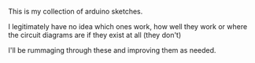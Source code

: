 This is my collection of arduino sketches.

I legitimately have no idea which ones work, how well they work 
or where the circuit diagrams are if they exist at all (they don't)

I'll be rummaging through these and improving them as needed.
